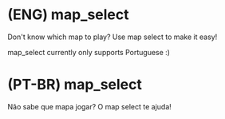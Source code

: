 # (ENG) map_select
Don't know which map to play? Use map select to make it easy! 

map_select currently only supports Portuguese :)

# (PT-BR) map_select
Não sabe que mapa jogar? O map select te ajuda!
